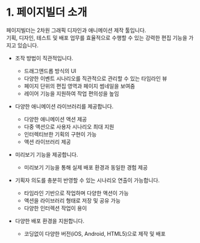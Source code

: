 # 1. 페이지빌더 소개

페이지빌더는 2차원 그래픽 디자인과 애니메이션 제작 툴입니다.  
기획, 디자인, 테스트 및 배포 업무를 효율적으로 수행할 수 있는 강력한 편집 기능을 가지고 있습니다. 

+ 조작 방법이 직관적입니다.
  - 드래그앤드롭 방식의 UI
  - 다양한 이벤트 시나리오를 직관적으로 관리할 수 있는 타임라인 뷰
  - 페이지 단위의 편집 영역과 페이지 썸네일을 보여줌
  - 레이어 기능을 지원하여 작업 편의성을 높임

+ 다양한 애니메이션 라이브러리를 제공합니다.
  - 다양한 애니메이션 액션 제공
  - 다중 액션으로 사용자 시나리오 최대 지원
  - 인터렉티브한 기획의 구현이 가능
  - 액션 라이브러리 제공
  
+ 미리보기 기능을 제공합니다.
  - 미리보기 기능을 통해 실제 배포 환경과 동일한 경험 제공

+ 기획자 의도를 충분히 반영할 수 있는 시나리오 연출이 가능합니다.
  - 타임라인 기반으로 작업하며 다양한 액션이 가능
  - 액션을 라이브러리 형태로 저장 및 공유 가능
  - 다양한 인터렉션 작업이 용이

+ 다양한 배포 환경을 지원합니다.
  - 코딩없이 다양한 버전(iOS, Android, HTML5)으로 제작 및 배포
